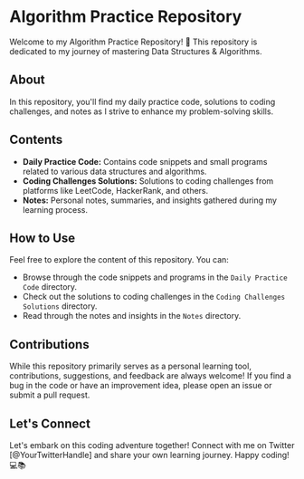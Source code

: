 # Algorithm Practice Repository

Welcome to my Algorithm Practice Repository! 🚀 This repository is dedicated to my journey of mastering Data Structures & Algorithms.

## About
In this repository, you'll find my daily practice code, solutions to coding challenges, and notes as I strive to enhance my problem-solving skills.

## Contents
- **Daily Practice Code:** Contains code snippets and small programs related to various data structures and algorithms.
- **Coding Challenges Solutions:** Solutions to coding challenges from platforms like LeetCode, HackerRank, and others.
- **Notes:** Personal notes, summaries, and insights gathered during my learning process.

## How to Use
Feel free to explore the content of this repository. You can:
- Browse through the code snippets and programs in the `Daily Practice Code` directory.
- Check out the solutions to coding challenges in the `Coding Challenges Solutions` directory.
- Read through the notes and insights in the `Notes` directory.

## Contributions
While this repository primarily serves as a personal learning tool, contributions, suggestions, and feedback are always welcome! If you find a bug in the code or have an improvement idea, please open an issue or submit a pull request.

## Let's Connect
Let's embark on this coding adventure together! Connect with me on Twitter [@YourTwitterHandle] and share your own learning journey. Happy coding! 💻📚
